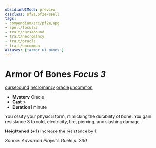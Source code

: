 ```yaml
---
obsidianUIMode: preview
cssclass: pf2e,pf2e-spell
tags:
- compendium/src/pf2e/apg
- spell/focus/3
- trait/cursebound
- trait/necromancy
- trait/oracle
- trait/uncommon
aliases: ["Armor Of Bones"]
---
```

# Armor Of Bones *Focus 3*   
[cursebound](../../Rules/traits/cursebound-apg.md)  [necromancy](../../Rules/traits/necromancy.md)  [oracle](../../Rules/traits/oracle-apg.md)  [uncommon](../../Rules/traits/uncommon.md)  

- **Mystery** Oracle
- **Cast** [>](../../Rules/core-rulebook/chapter-9-playing-the-game.md#Actions "Single Action") 
- **Duration**1 minute

You ossify your physical form, mimicking the durability of bone. You gain resistance 3 to cold, electricity, fire, piercing, and slashing damage.

**Heightened (+ 1)** Increase the resistance by 1.

*Source: Advanced Player's Guide p. 230*